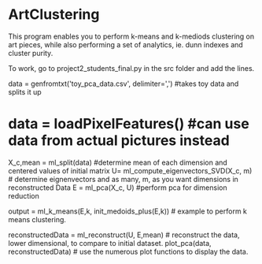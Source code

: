 # ArtClustering
This program enables you to perform k-means and k-mediods clustering on art pieces, while also performing a set of analytics, ie. dunn indexes and cluster purity.

To work, go to project2_students_final.py in the src folder and add the lines.

data = genfromtxt('toy_pca_data.csv', delimiter=',') #takes toy data and splits it up
# data = loadPixelFeatures() #can use data from actual pictures instead
X_c,mean = ml_split(data) #determine mean of each dimension and centered values of initial matrix
U= ml_compute_eigenvectors_SVD(X_c, m) # determine eignenvectors and as many, m, as you want dimensions in reconstructed Data
E = ml_pca(X_c, U) #perform pca for dimension reduction

output = ml_k_means(E,k, init_medoids_plus(E,k)) # example to perform k means clustering.

reconstructedData = ml_reconstruct(U, E,mean) # reconstruct the data, lower dimensional, to compare to initial dataset.
plot_pca(data, reconstructedData) # use the numerous plot functions to display the data.
